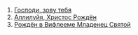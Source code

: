 1. [Господи, зову тебя](gospodi_zovu_tebya.md)
2. [Аллилуйя, Христос Рождён](allelujah_hristos_rozhden.md)
3. [Рождён в Вифлееме Младенец Святой](rozhden_v_viflieme_mladenec_svyatoy.md)

